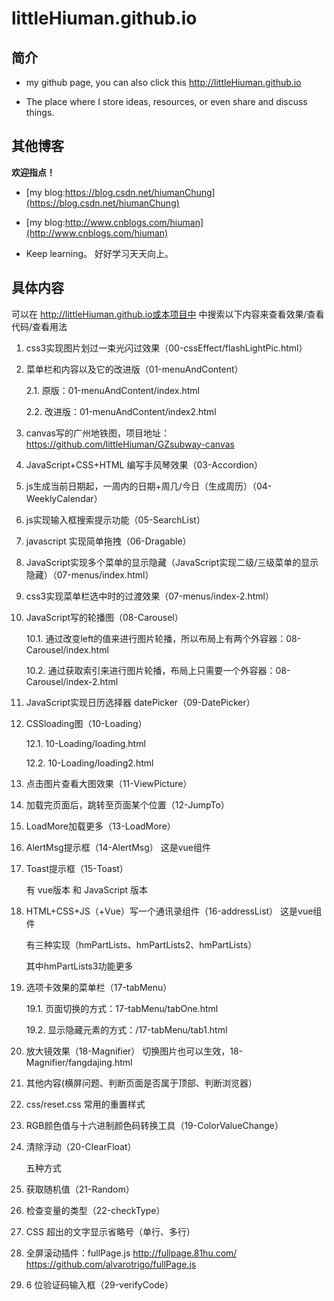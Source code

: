 # littleHiuman.github.io

## 简介
- my github page, you can also click this http://littleHiuman.github.io

- The place where I store ideas, resources, or even share and discuss things.

## 其他博客

**欢迎指点！**

- [my blog:https://blog.csdn.net/hiumanChung](https://blog.csdn.net/hiumanChung)

- [my blog:http://www.cnblogs.com/hiuman](http://www.cnblogs.com/hiuman)

- Keep learning。 好好学习天天向上。

## 具体内容

可以在 http://littleHiuman.github.io或本项目中 中搜索以下内容来查看效果/查看代码/查看用法

1. css3实现图片划过一束光闪过效果（00-cssEffect/flashLightPic.html）
2. 菜单栏和内容以及它的改进版（01-menuAndContent）

    2.1. 原版：01-menuAndContent/index.html

    2.2. 改进版：01-menuAndContent/index2.html
3. canvas写的广州地铁图，项目地址：https://github.com/littleHiuman/GZsubway-canvas
4.  JavaScript+CSS+HTML 编写手风琴效果（03-Accordion）
5. js生成当前日期起，一周内的日期+周几/今日（生成周历）（04-WeeklyCalendar）
6. js实现输入框搜索提示功能（05-SearchList）
7. javascript 实现简单拖拽（06-Dragable）
8. JavaScript实现多个菜单的显示隐藏（JavaScript实现二级/三级菜单的显示隐藏）（07-menus/index.html）
9. css3实现菜单栏选中时的过渡效果（07-menus/index-2.html）
10. JavaScript写的轮播图（08-Carousel）

    10.1. 通过改变left的值来进行图片轮播，所以布局上有两个外容器：08-Carousel/index.html

    10.2. 通过获取索引来进行图片轮播，布局上只需要一个外容器：08-Carousel/index-2.html
11. JavaScript实现日历选择器 datePicker（09-DatePicker）
12. CSSloading图（10-Loading）

    12.1. 10-Loading/loading.html

    12.2. 10-Loading/loading2.html
13. 点击图片查看大图效果（11-ViewPicture）
14. 加载完页面后，跳转至页面某个位置（12-JumpTo）
15. LoadMore加载更多（13-LoadMore）
16. AlertMsg提示框（14-AlertMsg）
  这是vue组件
17. Toast提示框（15-Toast）

    有 vue版本 和 JavaScript 版本
18. HTML+CSS+JS（+Vue）写一个通讯录组件（16-addressList）
  这是vue组件

    有三种实现（hmPartLists、hmPartLists2、hmPartLists）

    其中hmPartLists3功能更多
19. 选项卡效果的菜单栏（17-tabMenu）

    19.1. 页面切换的方式：17-tabMenu/tabOne.html

    19.2. 显示隐藏元素的方式：/17-tabMenu/tab1.html
20. 放大镜效果（18-Magnifier）
  切换图片也可以生效，18-Magnifier/fangdajing.html
21. 其他内容(横屏问题、判断页面是否属于顶部、判断浏览器）
22. css/reset.css  常用的重置样式
23. RGB颜色值与十六进制颜色码转换工具（19-ColorValueChange）
24. 清除浮动（20-ClearFloat）

    五种方式
25. 获取随机值（21-Random）
26. 检查变量的类型（22-checkType）
27. CSS 超出的文字显示省略号（单行、多行）
28. 全屏滚动插件：fullPage.js http://fullpage.81hu.com/ https://github.com/alvarotrigo/fullPage.js
29. 6 位验证码输入框（29-verifyCode）